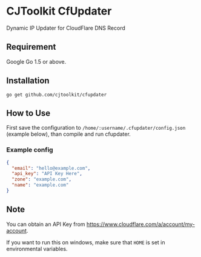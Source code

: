# CJToolkit CfUpdater

Dynamic IP Updater for CloudFlare DNS Record

## Requirement

Google Go 1.5 or above.

## Installation

~~~
go get github.com/cjtoolkit/cfupdater
~~~

## How to Use

First save the configuration to `/home/:username/.cfupdater/config.json` (example below), than compile
and run cfupdater.

### Example config

~~~json
{
  "email": "hello@example.com",
  "api_key": "API Key Here",
  "zone": "example.com",
  "name": "example.com"
}
~~~

## Note

You can obtain an API Key from https://www.cloudflare.com/a/account/my-account.

If you want to run this on windows, make sure that `HOME` is set in environmental variables.
